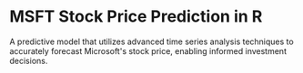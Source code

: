 # MSFT Stock Price Prediction in R
 

A predictive model that utilizes advanced time series analysis techniques to accurately forecast Microsoft's stock price, enabling informed investment decisions.